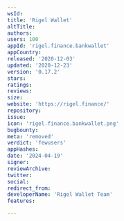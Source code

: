 ```yaml
---
wsId: 
title: 'Rigel Wallet'
altTitle: 
authors: 
users: 100
appId: 'rigel.finance.bankwallet'
appCountry: 
released: '2020-12-03'
updated: '2020-12-23'
version: '0.17.2'
stars: 
ratings: 
reviews: 
size: 
website: 'https://rigel.finance/'
repository: 
issue: 
icon: 'rigel.finance.bankwallet.png'
bugbounty: 
meta: 'removed'
verdict: 'fewusers'
appHashes: 
date: '2024-04-19'
signer: 
reviewArchive: 
twitter: 
social: 
redirect_from: 
developerName: 'Rigel Wallet Team'
features: 

---
```


